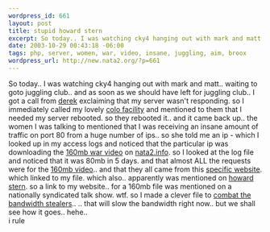 ```yaml
--- 
wordpress_id: 661
layout: post
title: stupid howard stern
excerpt: So today.. I was watching cky4 hanging out with mark and matt.. waiting to goto juggling club.. and as soon as we should have left for juggling club.. I got a call from derek exclaiming that my server wasn't responding. so I immediately called my lovely colo facility and mentioned to them that I needed my server rebooted. so they rebooted it.. ...
date: 2003-10-29 00:43:18 -06:00
tags: php, server, women, war, video, insane, juggling, aim, broox
wordpress_url: http://new.nata2.org/?p=661
---
```

So today.. I was watching cky4 hanging out with mark and matt.. waiting to goto juggling club.. and as soon as we should have left for juggling club.. I got a call from <a href="http://derek.broox.com">derek</a> exclaiming that my server wasn't responding. so I immediately called my lovely <a href="">colo facility</a> and mentioned to them that I needed my server rebooted. so they rebooted it.. and it came back up.. the women I was talking to mentioned that I was receiving an insane amount of traffic on port 80 from a huge number of ips.. so she told me an ip - which I looked up in my access logs and noticed that the particular ip was downloading the <a href="http://nata2.info/war/AC-130U_gunship_video_high.mpg">160mb war video</a> on <a href="http://nata2.info/?path=">nata2.info</a>. so I looked at the log file and noticed that it was 80mb in 5 days. and that almost ALL the requests were for the <a href="http://nata2.info/war/AC-130U_gunship_video_high.mpg">160mb video</a>.. and that they all came from this <a href="http://www.hk94.com/weblog/index.php?p=62&c=1">specific website</a>. which linked to my file. which also.. apparently was mentioned on <a href="http://www.howardstern.com/">howard stern</a>. so a link to my website.. for a 160mb file was mentioned on a nationally syndicated talk show. wtf. so I made a clever file to <a href="http://nata2.info/war/AC-130U_gunship_video_hi.mpg">combat the bandwidth stealers</a>.. .. that will slow the bandwidth right now.. but we shall see how it goes.. hehe.. 
<br/>i rule

